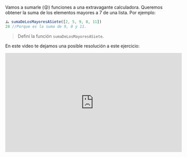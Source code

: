 Vamos a sumarle (:stuck_out_tongue_winking_eye:) funciones a una extravagante calculadora. Queremos obtener la suma de los elementos mayores a 7 de una lista. Por ejemplo:

``` javascript
ム sumaDeLosMayoresASiete([2, 5, 9, 8, 11])
28 //Porque es la suma de 9, 8 y 11.
```

> Definí la función `sumaDeLosMayoresASiete`.

En este video te dejamos una posible resolución a este ejercicio:

<iframe width="560" height="315" src="https://www.youtube.com/embed/WwLSrglEA4w" title="YouTube video player" frameborder="0" allow="accelerometer; autoplay; clipboard-write; encrypted-media; gyroscope; picture-in-picture" allowfullscreen></iframe>

<style>
  .mu-mono-dropdown {
    display: none;
  }
</style>